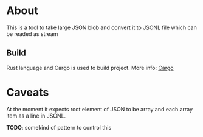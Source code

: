# About

This is a tool to take large JSON blob and convert it to JSONL file which can be readed as stream

## Build

Rust language and Cargo is used to build project. More info: [Cargo](https://doc.rust-lang.org/cargo/index.html)

# Caveats

At the moment it expects root element of JSON to be array and each array item as a line in JSONL.

**TODO**: somekind of pattern to control this

